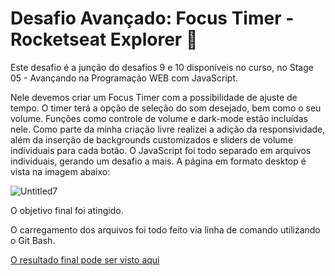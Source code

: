 # Desafio Avançado: Focus Timer - Rocketseat Explorer :rocket:

Este desafio é a junção do desafios 9 e 10 disponíveis no curso, no Stage 05 - Avançando na Programação WEB com JavaScript.

Nele devemos criar um Focus Timer com a possibilidade de ajuste de tempo. O timer terá a opção de seleção do som desejado, bem como o seu volume. Funções como controle de volume e dark-mode estão incluídas nele.
Como parte da minha criação livre realizei a adição da responsividade, além da inserção de backgrounds customizados e sliders de volume individuais para cada botão. O JavaScript foi todo separado em arquivos individuais, gerando um desafio a mais.
A página em formato desktop é vista na imagem abaixo:

![Untitled7](https://user-images.githubusercontent.com/106932234/180580585-23ba63bc-ce22-472e-87a9-836d8e7bead0.png)

O objetivo final foi atingido.

O carregamento dos arquivos foi todo feito via linha de comando utilizando o Git Bash.

[O resultado final pode ser visto aqui](https://andreviapiana.github.io/Focus-Timer-2.0/)
